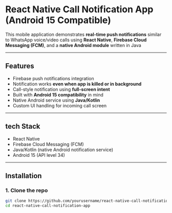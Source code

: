 # React Native Call Notification App (Android 15 Compatible)

This mobile application demonstrates **real-time push notifications** similar to WhatsApp voice/video calls using **React Native**, **Firebase Cloud Messaging (FCM)**, and a **native Android module** written in Java

---

## Features

- Firebase push notifications integration
- Notification works **even when app is killed or in background**
- Call-style notification using **full-screen intent**
- Built with **Android 15 compatibility** in mind
- Native Android service using **Java/Kotlin**
- Custom UI handling for incoming call screen

---

## tech Stack

- React Native
- Firebase Cloud Messaging (FCM)
- Java/Kotlin (native Android notification service)
- Android 15 (API level 34)

---

## Installation

### 1. Clone the repo

```bash
git clone https://github.com/yourusername/react-native-call-notification-app.git
cd react-native-call-notification-app
